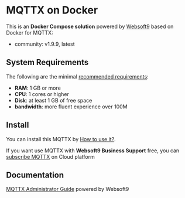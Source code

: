 # MQTTX on Docker  

This is an **Docker Compose solution** powered by [Websoft9](https://www.websoft9.com) based on Docker for MQTTX:


 - community:  v1.9.9, latest


## System Requirements

The following are the minimal [recommended requirements](https://github.com/emqx/MQTTX):

* **RAM**: 1 GB or more
* **CPU**: 1 cores or higher
* **Disk**: at least 1 GB of free space
* **bandwidth**: more fluent experience over 100M  

## Install

You can install this MQTTX by [How to use it?](https://github.com/Websoft9/docker-library#how-to-use-it).   

If you want use MQTTX with **Websoft9 Business Support** free, you can [subscribe MQTTX](https://www.websoft9.com/apps) on Cloud platform

## Documentation

[MQTTX Administrator Guide](https://support.websoft9.com/docs/mqttx) powered by Websoft9